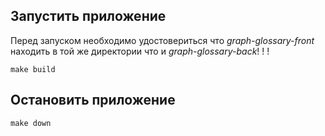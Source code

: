 ## Запустить приложение
Перед запуском необходимо удостовериться что *graph-glossary-front* находить в той же
директории что и *graph-glossary-back*! ! !

``` make build ```

## Остановить приложение

``` make down ```